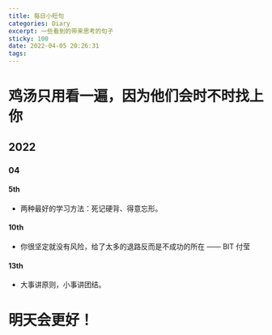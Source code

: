 ```yaml
---
title: 每日小短句
categories: Diary
excerpt: 一些看到的带来思考的句子
sticky: 100
date: 2022-04-05 20:26:31
tags:
---
```


# 鸡汤只用看一遍，因为他们会时不时找上你
## 2022
### 04
#### 5th
* 两种最好的学习方法：死记硬背、得意忘形。


#### 10th
* 你很坚定就没有风险，给了太多的退路反而是不成功的所在 —— BIT 付莹


#### 13th
* 大事讲原则，小事讲团结。

# 明天会更好！